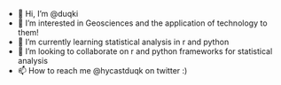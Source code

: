 - 👋 Hi, I’m @duqki
- 👀 I’m interested in Geosciences and the application of technology to them!
- 🌱 I’m currently learning statistical analysis in r and python
- 💞️ I’m looking to collaborate on r and python frameworks for statistical analysis
- 📫 How to reach me @hycastduqk on twitter :)
